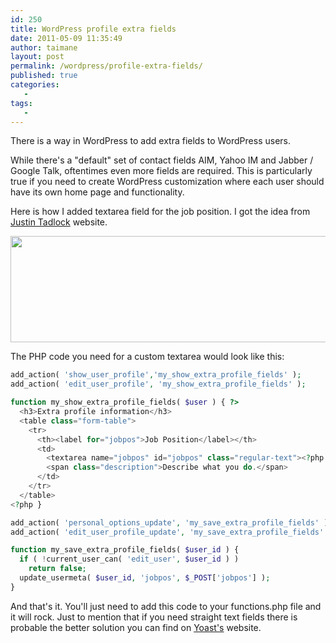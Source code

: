 ```yaml
---
id: 250
title: WordPress profile extra fields
date: 2011-05-09 11:35:49
author: taimane
layout: post
permalink: /wordpress/profile-extra-fields/
published: true
categories:
   -
tags:
   -
---
```

There is a way in WordPress to add extra fields to WordPress users.

While there's a "default" set of contact fields AIM, Yahoo IM and Jabber / Google Talk, oftentimes even more fields are required. This is particularly true if you need to create WordPress customization where each user should have its own home page and functionality.

Here is how I added textarea field for the job position. I got the idea from <a rel="nofollow" href="http://justintadlock.com/archives/2009/09/10/adding-and-using-custom-user-profile-fields">Justin Tadlock</a> website.

<a href="https://programming-review.com/wp-content/uploads/2011/05/wp_developer.png"><img class="alignnone size-full wp-image-251" title="wp_developer" src="https://programming-review.com/wp-content/uploads/2011/05/wp_developer.png" alt="" width="942" height="170" /></a>

The PHP code you need for a custom textarea would look like this:

```php
add_action( 'show_user_profile','my_show_extra_profile_fields' );
add_action( 'edit_user_profile', 'my_show_extra_profile_fields' );

function my_show_extra_profile_fields( $user ) { ?>
  <h3>Extra profile information</h3>
  <table class="form-table">
    <tr>
      <th><label for="jobpos">Job Position</label></th>
      <td>
        <textarea name="jobpos" id="jobpos" class="regular-text"><?php echo esc_attr( get_the_author_meta( 'jobpos', $user->ID ) ); ?></textarea>                
        <span class="description">Describe what you do.</span>
      </td>
    </tr>
  </table>
<?php }

add_action( 'personal_options_update', 'my_save_extra_profile_fields' );
add_action( 'edit_user_profile_update', 'my_save_extra_profile_fields' );

function my_save_extra_profile_fields( $user_id ) {
  if ( !current_user_can( 'edit_user', $user_id ) )
    return false;
  update_usermeta( $user_id, 'jobpos', $_POST['jobpos'] );
}
```


And that's it. You'll just need to add this code to your functions.php file and it will rock. Just to mention that if you need straight text fields there is probable the better solution you can find on <a rel="nofollow" href="http://yoast.com/user-contact-fields-wp29/">Yoast's</a> website.


